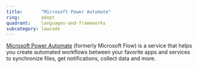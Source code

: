 ```yaml
---
title:       "Microsoft Power Automate"
ring:        adopt
quadrant:    languages-and-frameworks
subcategory: lowcode
---
```


[Microsoft Power Automate](https://flow.microsoft.com/en-us/) (formerly Microsoft Flow) is a service that helps you create automated workflows between your favorite apps and services to synchronize files, get notifications, collect data and more.